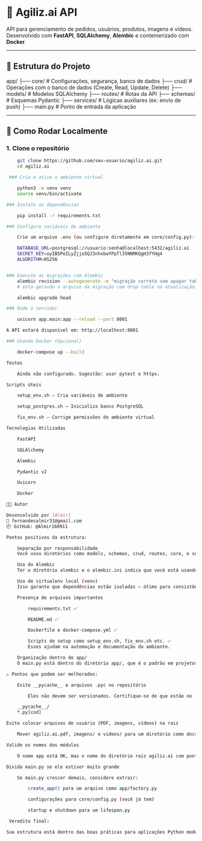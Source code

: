 # 🧠 Agiliz.ai API

API para gerenciamento de pedidos, usuários, produtos, imagens e vídeos. Desenvolvido com **FastAPI**, **SQLAlchemy**, **Alembic** e conteinerizado com **Docker**.

---

## 📁 Estrutura do Projeto

app/
├── core/ # Configurações, segurança, banco de dados
├── crud/ # Operações com o banco de dados (Create, Read, Update, Delete)
├── models/ # Modelos SQLAlchemy
├── routes/ # Rotas da API
├── schemas/ # Esquemas Pydantic
├── services/ # Lógicas auxiliares (ex: envio de push)
├── main.py # Ponto de entrada da aplicação


---

## 🚀 Como Rodar Localmente

### 1. Clone o repositório

```bash
    git clone https://github.com/seu-usuario/agiliz.ai.git
    cd agiliz.ai

 ### Crie e ative o ambiente virtual

    python3 -m venv venv
    source venv/bin/activate

### Instale as dependências

    pip install -r requirements.txt

### Configure variáveis de ambiente

    Crie um arquivo .env (ou configure diretamente em core/config.py):

    DATABASE_URL=postgresql://usuario:senha@localhost:5432/agiliz.ai
    SECRET_KEY=oyIB5PeILyZjjo5QJ3nhxbwYPpTl35NNMKQgH3fYHg4
    ALGORITHM=HS256


### Execute as migrações com Alembic
    alembic revision --autogenerate -m "migração correta sem apagar tabelas" 
    # esta gerando o arquivo da migração com drop table na atualização.Em análise

    alembic upgrade head

### Rode o servidor

    uvicorn app.main:app --reload --port 8001

A API estará disponível em: http://localhost:8001

### Usando Docker (Opcional)

    docker-compose up --build

Testes

    Ainda não configurado. Sugestão: usar pytest e httpx.

Scripts úteis

    setup_env.sh – Cria variáveis de ambiente

    setup_postgres.sh – Inicializa banco PostgreSQL

    fix_env.sh – Corrige permissões do ambiente virtual

Tecnologias Utilizadas

    FastAPI

    SQLAlchemy

    Alembic

    Pydantic v2

    Uvicorn

    Docker

🧑‍💻 Autor

Desenvolvido por [Almir]
📧 fernandesalmir31@gmail.com
📦 GitHub: @Almir160911

Pontos positivos da estrutura:

    Separação por responsabilidade
    Você usou diretórios como models, schemas, crud, routes, core, e services, o que é excelente. Isso segue a arquitetura recomendada para FastAPI e ajuda na manutenibilidade do código.

    Uso do Alembic
    Ter o diretório alembic e o alembic.ini indica que você está usando migrações de banco de dados versionadas, o que é uma prática profissional.

    Uso de virtualenv local (venv)
    Isso garante que dependências estão isoladas — ótimo para consistência entre ambientes.

    Presença de arquivos importantes

        requirements.txt ✅

        README.md ✅

        Dockerfile e docker-compose.yml ✅

        Scripts de setup como setup_env.sh, fix_env.sh etc. ✅
        Esses ajudam na automação e documentação do ambiente.

    Organização dentro de app/
    O main.py está dentro do diretório app/, que é o padrão em projetos estruturados com FastAPI.

⚠️ Pontos que podem ser melhorados:

    Evite __pycache__ e arquivos .pyc no repositório

        Eles não devem ser versionados. Certifique-se de que estão no .gitignore:

    __pycache__/
    *.py[cod]

Evite colocar arquivos de usuário (PDF, imagens, vídeos) na raiz

    Mover agiliz.ai.pdf, imagens/ e videos/ para um diretório como docs/ ou assets/ pode manter a raiz do projeto mais limpa.

Valide os nomes dos módulos

    O nome app está OK, mas o nome do diretório raiz agiliz.ai com ponto pode ser problemático se for usado como pacote Python. Prefira agiliz_ai ou agilizai para evitar erros em importações no futuro.

Divida main.py se ele estiver muito grande

    Se main.py crescer demais, considere extrair:

        create_app() para um arquivo como app/factory.py

        configurações para core/config.py (você já tem)

        startup e shutdown para um lifespan.py

 Veredito final:

Sua estrutura está dentro das boas práticas para aplicações Python modernas com FastAPI. Apenas recomendo ajustes menores para manter o projeto ainda mais limpo e robusto(mencionados acima).
